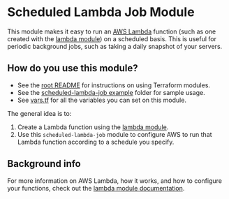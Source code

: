 # Scheduled Lambda Job Module

This module makes it easy to run an [AWS Lambda](https://aws.amazon.com/lambda/) function (such as one created with the
[lambda module](https://github.com/biptec/terraform-aws-lambda/blob/v0.8.0/modules/lambda)) on a scheduled basis. This is useful for periodic background jobs, such as taking a
daily snapshot of your servers.





## How do you use this module?

* See the [root README](https://github.com/biptec/terraform-aws-lambda/blob/v0.8.0/README.md) for instructions on using Terraform modules.
* See the [scheduled-lambda-job example](https://github.com/biptec/terraform-aws-lambda/blob/v0.8.0/examples/scheduled-lambda-job) folder for sample usage.
* See [vars.tf](./vars.tf) for all the variables you can set on this module.

The general idea is to:

1. Create a Lambda function using the [lambda module](https://github.com/biptec/terraform-aws-lambda/blob/v0.8.0/modules/lambda).
1. Use this `scheduled-lambda-job` module to configure AWS to run that Lambda function according to a schedule you
   specify.





## Background info

For more information on AWS Lambda, how it works, and how to configure your functions, check out the [lambda module
documentation](https://github.com/biptec/terraform-aws-lambda/blob/v0.8.0/modules/lambda).
